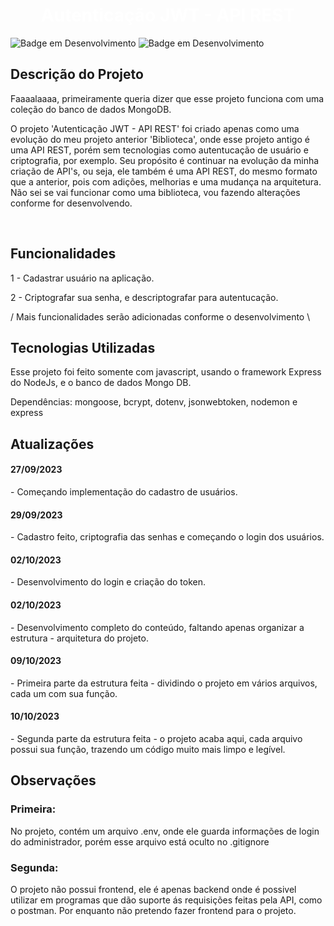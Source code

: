 <h1 align="center"> <b style="color:white"> Autenticação JWT - API REST</b> </h1>

![Badge em Desenvolvimento](https://img.shields.io/badge/license-napolifabrizio-green)
![Badge em Desenvolvimento](https://img.shields.io/badge/status-desenvolvimento-yellow)

<section>
<h2><b>Descrição do Projeto</b></h2>

Faaaalaaaa, primeiramente queria dizer que esse projeto funciona com uma coleção do banco de dados MongoDB.

<p>
O projeto 'Autenticação JWT - API REST' foi criado apenas como uma evolução do meu projeto anterior 'Biblioteca', onde esse projeto antigo é uma API REST, porém sem tecnologias como autentucação de usuário e criptografia, por exemplo. Seu propósito é continuar na evolução da minha criação de API's, ou seja, ele também é uma API REST, do mesmo formato que a anterior, pois com adições, melhorias e uma mudança na arquitetura. Não sei se vai funcionar como uma biblioteca, vou fazendo alterações conforme for desenvolvendo.
</p><br>
</section>

<section>
<h2><b>Funcionalidades</b></h2>

<p>
 1 - Cadastrar usuário na aplicação.

 2 - Criptografar sua senha, e descriptografar para autentucação.

 / Mais funcionalidades serão adicionadas conforme o desenvolvimento \
</p>
</section>

<section>
<h2><b>Tecnologias Utilizadas</b></h2>
<p>
Esse projeto foi feito somente com javascript, usando o framework Express do NodeJs, e o banco de dados Mongo DB.

Dependências: mongoose, bcrypt, dotenv, jsonwebtoken, nodemon e express

</p>
</section>

<section>
<h2>Atualizações</h2>
 <h4>27/09/2023</h4> - Começando implementação do cadastro de usuários.
 <h4>29/09/2023</h4> - Cadastro feito, criptografia das senhas e começando o login dos usuários.
 <h4>02/10/2023</h4> - Desenvolvimento do login e criação do token.
 <h4>02/10/2023</h4> - Desenvolvimento completo do conteúdo, faltando apenas organizar a estrutura - arquitetura do projeto.
 <h4>09/10/2023</h4> - Primeira parte da estrutura feita - dividindo o projeto em vários arquivos, cada um com sua função.
 <h4>10/10/2023</h4> - Segunda parte da estrutura feita - o projeto acaba aqui, cada arquivo possui sua função, trazendo um código muito mais limpo e legível.
</section>

<section>
<h2><b>Observações</b></h2>
<h3>
Primeira:
</h3>
No projeto, contém um arquivo .env, onde ele guarda informações de login do administrador, porém esse arquivo está oculto no .gitignore
<br>

<h3>
Segunda:
</h3>
O projeto não possui frontend, ele é apenas backend onde é possivel utilizar em programas que dão suporte ás requisições feitas pela API, como o postman. Por enquanto não pretendo fazer frontend para o projeto.





